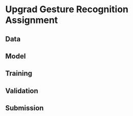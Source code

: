 # Upgrad Gesture Recognition Assignment


## Data


## Model

## Training

## Validation

## Submission
